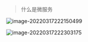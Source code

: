 > 什么是微服务

![image-20220317222150499](D:\桌面\P_picture_cahe\image-20220317222150499.png)



![image-20220317222303175](D:\桌面\P_picture_cahe\image-20220317222303175.png)



































